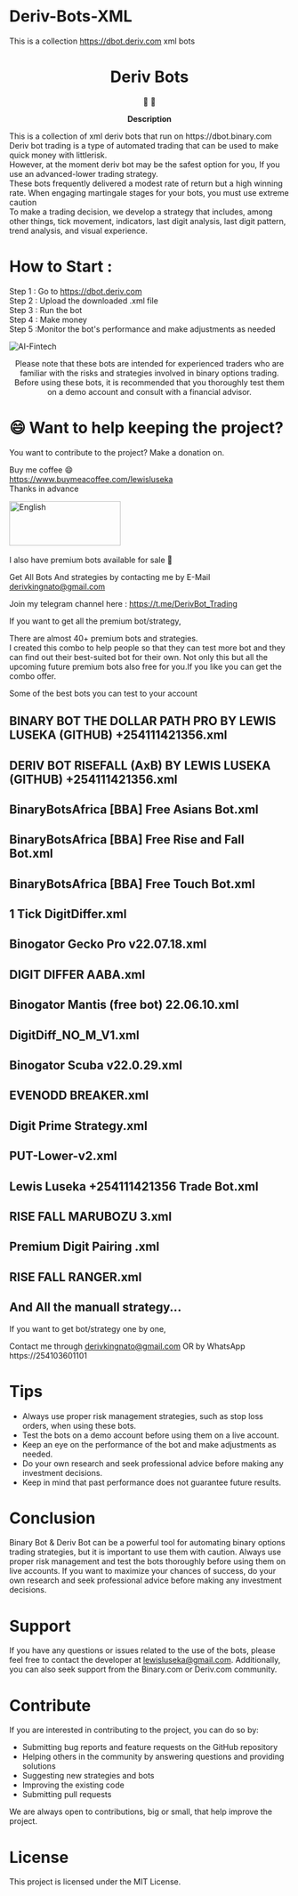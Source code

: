 # Deriv-Bots-XML
This is a collection https://dbot.deriv.com xml bots
<h1 align="center">
Deriv Bots
</h1>

<p align="center">
   📄 🚀
</p>




<p align="center">
  <strong>
   Description
  </strong>
</p>
<p>
This is  a collection of xml deriv bots that run on https://dbot.binary.com </br>
Deriv bot trading is a type of automated trading that can be used to make quick money with littlerisk. </br>
However, at the moment deriv bot may be the safest option for you, If you use an advanced-lower trading strategy. </br>
These bots frequently delivered a modest rate of return but a high winning rate. When engaging martingale stages for your bots, you must use extreme caution </br>
To make a trading decision, we develop a strategy that includes, among other things, tick movement, indicators, last digit analysis, last digit pattern, trend analysis, and visual experience.
</p>

# How to Start  :

Step 1 : Go to https://dbot.deriv.com \
Step 2 : Upload the downloaded .xml file \
Step 3 : Run the bot \
Step 4 : Make money \
Step 5 :Monitor the bot's performance and make adjustments as needed 


![AI-Fintech](https://user-images.githubusercontent.com/57016982/170944162-b0775598-289a-49a3-85c6-2c0af545741c.jpg)
<p align="center">
Please note that these bots are intended for experienced traders who are familiar with the risks and strategies involved in binary options trading. Before using these bots, it is recommended that you thoroughly test them on a demo account and consult with a financial advisor.

</p>

 # 😄 Want to help keeping the project?<br>

You want to contribute to the project? 
Make a donation on.

Buy me coffee 😄 \
https://www.buymeacoffee.com/lewisluseka \
Thanks in advance 


<a href="https://www.paypal.com/donate/?hosted_button_id=X7BD358658J8W">
    <img src="https://raw.githubusercontent.com/iqoptionapi/iqoptionapi/master/docs/paypal-donate-button.png"
        alt="English" width="200" height="80" />
        </a>
     
</br>
</br>
I also have premium bots available for sale 💸 


Get All Bots And strategies by contacting me by E-Mail derivkingnato@gmail.com

Join my telegram channel here : https://t.me/DerivBot_Trading

If you want to get all the premium bot/strategy, 

There are almost 40+ premium bots and strategies.\
I created this combo to help people so that they can test more bot and they can find out their best-suited bot for their own. Not only this but all the upcoming future premium bots also free for you.If you like you can get the combo offer.


Some of the best bots you can test to your account

## BINARY BOT THE DOLLAR PATH PRO BY LEWIS LUSEKA (GITHUB) +254111421356.xml
## DERIV BOT RISEFALL (AxB) BY LEWIS LUSEKA (GITHUB) +254111421356.xml
## BinaryBotsAfrica [BBA] Free Asians Bot.xml
## BinaryBotsAfrica [BBA] Free Rise and Fall Bot.xml
## BinaryBotsAfrica [BBA] Free Touch Bot.xml
## 1 Tick DigitDiffer.xml
## Binogator Gecko Pro v22.07.18.xml
## DIGIT DIFFER AABA.xml
## Binogator Mantis (free bot) 22.06.10.xml
## DigitDiff_NO_M_V1.xml
## Binogator Scuba v22.0.29.xml
## EVENODD BREAKER.xml
## Digit Prime Strategy.xml
## PUT-Lower-v2.xml
## Lewis Luseka +254111421356 Trade Bot.xml
## RISE FALL MARUBOZU 3.xml
## Premium Digit Pairing .xml
## RISE FALL RANGER.xml
## And All the manuall strategy...

If you want to get bot/strategy one by one, 

Contact me through derivkingnato@gmail.com OR by WhatsApp https://254103601101


# Tips

- Always use proper risk management strategies, such as stop loss orders, when using these bots.
- Test the bots on a demo account before using them on a live account.
- Keep an eye on the performance of the bot and make adjustments as needed.
- Do your own research and seek professional advice before making any investment decisions.
- Keep in mind that past performance does not guarantee future results.

# Conclusion

Binary Bot & Deriv Bot can be a powerful tool for automating binary options trading strategies, but it is important to use them with caution. Always use proper risk management and test the bots thoroughly before using them on live accounts. If you want to maximize your chances of success, do your own research and seek professional advice before making any investment decisions.


# Support

If you have any questions or issues related to the use of the bots, please feel free to contact the developer at lewisluseka@gmail.com. Additionally, you can also seek support from the Binary.com or Deriv.com community.

# Contribute

If you are interested in contributing to the project, you can do so by:
- Submitting bug reports and feature requests on the GitHub repository
- Helping others in the community by answering questions and providing solutions
- Suggesting new strategies and bots
- Improving the existing code
- Submitting pull requests

We are always open to contributions, big or small, that help improve the project.

# License

This project is licensed under the MIT License.

